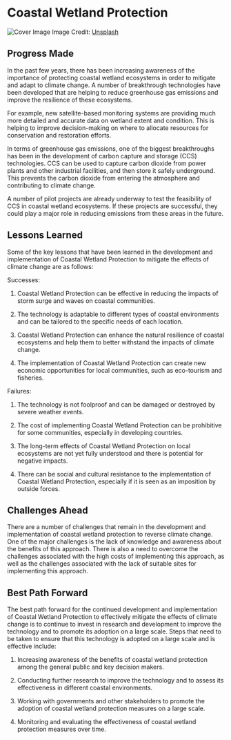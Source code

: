 # Coastal Wetland Protection

![Cover Image](https://images.unsplash.com/photo-1497190430210-ef621bd9955b?crop=entropy&cs=tinysrgb&fit=max&fm=jpg&ixid=Mnw0NDM1NTZ8MHwxfHNlYXJjaHwxfHxDb2FzdGFsJTIwV2V0bGFuZCUyMFByb3RlY3Rpb258ZW58MHx8fHwxNjgzMDQ4OTMz&ixlib=rb-4.0.3&q=80&w=1080)
Image Credit: [Unsplash](https://unsplash.com/@heftiba)

## Progress Made

In the past few years, there has been increasing awareness of the importance of protecting coastal wetland ecosystems in order to mitigate and adapt to climate change. A number of breakthrough technologies have been developed that are helping to reduce greenhouse gas emissions and improve the resilience of these ecosystems.

For example, new satellite-based monitoring systems are providing much more detailed and accurate data on wetland extent and condition. This is helping to improve decision-making on where to allocate resources for conservation and restoration efforts.

In terms of greenhouse gas emissions, one of the biggest breakthroughs has been in the development of carbon capture and storage (CCS) technologies. CCS can be used to capture carbon dioxide from power plants and other industrial facilities, and then store it safely underground. This prevents the carbon dioxide from entering the atmosphere and contributing to climate change.

A number of pilot projects are already underway to test the feasibility of CCS in coastal wetland ecosystems. If these projects are successful, they could play a major role in reducing emissions from these areas in the future.

## Lessons Learned

Some of the key lessons that have been learned in the development and implementation of Coastal Wetland Protection to mitigate the effects of climate change are as follows:

Successes:

1. Coastal Wetland Protection can be effective in reducing the impacts of storm surge and waves on coastal communities.

2. The technology is adaptable to different types of coastal environments and can be tailored to the specific needs of each location.

3. Coastal Wetland Protection can enhance the natural resilience of coastal ecosystems and help them to better withstand the impacts of climate change.

4. The implementation of Coastal Wetland Protection can create new economic opportunities for local communities, such as eco-tourism and fisheries.

Failures:

1. The technology is not foolproof and can be damaged or destroyed by severe weather events.

2. The cost of implementing Coastal Wetland Protection can be prohibitive for some communities, especially in developing countries.

3. The long-term effects of Coastal Wetland Protection on local ecosystems are not yet fully understood and there is potential for negative impacts.

4. There can be social and cultural resistance to the implementation of Coastal Wetland Protection, especially if it is seen as an imposition by outside forces.

## Challenges Ahead

There are a number of challenges that remain in the development and implementation of coastal wetland protection to reverse climate change. One of the major challenges is the lack of knowledge and awareness about the benefits of this approach. There is also a need to overcome the challenges associated with the high costs of implementing this approach, as well as the challenges associated with the lack of suitable sites for implementing this approach.

## Best Path Forward

The best path forward for the continued development and implementation of Coastal Wetland Protection to effectively mitigate the effects of climate change is to continue to invest in research and development to improve the technology and to promote its adoption on a large scale. Steps that need to be taken to ensure that this technology is adopted on a large scale and is effective include:

1. Increasing awareness of the benefits of coastal wetland protection among the general public and key decision makers.

2. Conducting further research to improve the technology and to assess its effectiveness in different coastal environments.

3. Working with governments and other stakeholders to promote the adoption of coastal wetland protection measures on a large scale.

4. Monitoring and evaluating the effectiveness of coastal wetland protection measures over time.
